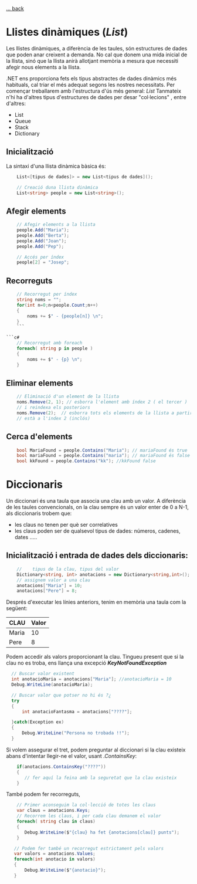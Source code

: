 [ ... back  ]( ../README.md)

# Llistes dinàmiques  (_List_) 

Les llistes dinàmiques, a diferència de les taules, són estructures de dades que poden anar creixent a demanda. No cal que donem una mida inicial de la llista, sinó que la llista anirà allotjant memòria a mesura que necessiti afegir nous elements a la llista.

.NET ens proporciona fets els tipus abstractes de dades dinàmics més habituals, cal triar el més adequat segons les nostres necessitats. Per començar treballarem amb l'estructura d'ús més general: _List_
Tanmateix n'hi ha d'altres tipus d'estructures de dades per desar "col·lecions" , entre d'altres:
 * List
 * Queue
 * Stack
 * Dictionary
 
## Inicialització

La sintaxi d'una llista dinàmica bàsica és:

```c#
	List<[tipus de dades]> = new List<tipus de dades]();
```

```c#
    // Creació duna llista dinàmica
    List<string> people = new List<string>();
```

## Afegir elements

```c#
    // Afegir elements a la llista
    people.Add("Maria");
    people.Add("Berta");
    people.Add("Joan");
    people.Add("Pep");
```    
```c#    
    // Accés per índex
    people[2] = "Josep";
```
##  Recorreguts

```c#
    // Recorregut per índex
    string noms = "";
    for(int n=0;n<people.Count;n++)
    {
    	noms += $" - {people[n]} \n";
    }
    ```

```c#
    // Recorregut amb foreach
    foreach( string p in people )
    {
    	noms += $" - {p} \n";
    }
```
## Eliminar elements

```c#
    // Eliminació d'un element de la llista
    noms.Remove(2, 1); // esborra l'element amb índex 2 ( el tercer )
    // i reindexa els posteriors
    noms.Remove(2);  // esborra tots els elements de la llista a partir del que 
    // està a l'index 2 (inclós)
```

 ## Cerca d'elements
 ```c#
     bool MariaFound = people.Contains("Maria"); // mariaFound és true
     bool mariaFound = people.Contains("maria"); // mariaFound és false
     bool kkFound = people.Contains("kk"); //kkFound false
```

 # Diccionaris
 Un diccionari és una taula que associa una clau amb un valor. A diferència de les taules convencionals, on la clau sempre és un valor enter de 0 a N-1, als diccionaris trobem que:
 * les claus no tenen per què ser correlatives
 * les claus poden ser de qualsevol tipus de dades: números, cadenes, dates .....
 
 ## Inicialització i entrada de dades dels diccionaris:
 ```c#
     //    tipus de la clau, tipus del valor
     Dictionary<string, int> anotacions = new Dictionary<string,int>();
     // assignem valor a una clau
     anotacions["Maria"] = 10;
     anotacions["Pere"] = 8;
```
Després d'executar les línies anteriors, tenim en memòria una taula com la següent:

CLAU | Valor
-----|-----
Maria|10
Pere|8

Podem accedir als valors proporcionant la clau. Tingueu present que si la clau no es troba, ens llança una excepció ___KeyNotFoundException___
  ```c#
    // Buscar valor existent
    int anotacioMaria = anotacions["Maria"]; //anotacioMaria = 10
    Debug.WriteLine(anotacioMaria);

    // Buscar valor que potser no hi és ?¿
    try
    {
    	int anotacioFantasma = anotacions["????"];

    }catch(Exception ex)
    {
    	Debug.WriteLine("Persona no trobada !!");
    }
```

Si volem assegurar el tret, podem preguntar al diccionari si la clau existeix abans d'intentar llegir-ne el valor, usant _.ContainsKey_:
 ```c#
     if(anotacions.ContainsKey("????"))
     {
     	// fer aquí la feina amb la seguretat que la clau existeix
     }
 ```
 També podem fer recorreguts, 
 
 ```c#
     // Primer aconseguim la col·lecció de totes les claus
     var claus = anotacions.Keys;
     // Recorrem les claus, i per cada clau demanem el valor
     foreach( string clau in claus)
     {
     	Debug.WriteLine($"{clau} ha fet {anotacions[clau]} punts");
     } 
 ```
 
 ```c#
	// Podem fer també un recorregut estrictament pels valors
	var valors = anotacions.Values;
	foreach(int anotacio in valors)
	{
		Debug.WriteLine($"{anotacio}");
	} 
 ```